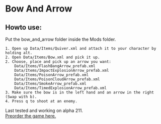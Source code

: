 # Bow And Arrow
## Howto use:  
Put the bow_and_arrow folder inside the Mods folder.  
  
	1. Open up Data/Items/Quiver.xml and attach it to your character by holding alt.  
	2. Open Data/Items/Bow.xml and pick it up.  
	2. Choose, place and pick up an arrow you want:  
		Data/Items/FlashBangArrow_prefab.xml  
		Data/Items/ImpactExplosionArrow_prefab.xml  
		Data/Items/PoisonArrow_prefab.xml  
		Data/Items/PoisonCloudArrow_prefab.xml  
		Data/Items/SmokeArrow_prefab.xml  
		Data/Items/TimedExplosionArrow_prefab.xml  
	3. Make sure the bow is in the left hand and an arrow in the right (Swap with b).  
	4. Press q to shoot at an enemy.  
	
Last tested and working on alpha 211.  
[Preorder the game here.](http://www.wolfire.com/overgrowth)
